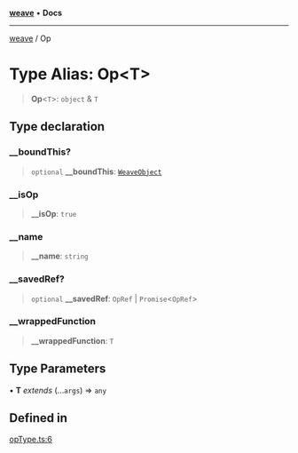 [**weave**](../README.md) • **Docs**

***

[weave](../globals.md) / Op

# Type Alias: Op\<T\>

> **Op**\<`T`\>: `object` & `T`

## Type declaration

### \_\_boundThis?

> `optional` **\_\_boundThis**: [`WeaveObject`](../classes/WeaveObject.md)

### \_\_isOp

> **\_\_isOp**: `true`

### \_\_name

> **\_\_name**: `string`

### \_\_savedRef?

> `optional` **\_\_savedRef**: `OpRef` \| `Promise`\<`OpRef`\>

### \_\_wrappedFunction

> **\_\_wrappedFunction**: `T`

## Type Parameters

• **T** *extends* (...`args`) => `any`

## Defined in

[opType.ts:6](https://github.com/wandb/weave/blob/f0de86a1943f1d5c6c828f42faab64acc924c307/sdks/node/src/opType.ts#L6)

